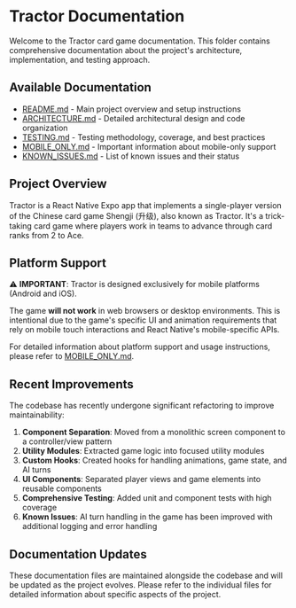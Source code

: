 # Tractor Documentation

Welcome to the Tractor card game documentation. This folder contains comprehensive documentation about the project's architecture, implementation, and testing approach.

## Available Documentation

- [README.md](../README.md) - Main project overview and setup instructions
- [ARCHITECTURE.md](ARCHITECTURE.md) - Detailed architectural design and code organization
- [TESTING.md](TESTING.md) - Testing methodology, coverage, and best practices
- [MOBILE_ONLY.md](MOBILE_ONLY.md) - Important information about mobile-only support
- [KNOWN_ISSUES.md](KNOWN_ISSUES.md) - List of known issues and their status

## Project Overview

Tractor is a React Native Expo app that implements a single-player version of the Chinese card game Shengji (升级), also known as Tractor. It's a trick-taking card game where players work in teams to advance through card ranks from 2 to Ace.

## Platform Support

⚠️ **IMPORTANT**: Tractor is designed exclusively for mobile platforms (Android and iOS). 

The game **will not work** in web browsers or desktop environments. This is intentional due to the game's specific UI and animation requirements that rely on mobile touch interactions and React Native's mobile-specific APIs.

For detailed information about platform support and usage instructions, please refer to [MOBILE_ONLY.md](MOBILE_ONLY.md).

## Recent Improvements

The codebase has recently undergone significant refactoring to improve maintainability:

1. **Component Separation**: Moved from a monolithic screen component to a controller/view pattern
2. **Utility Modules**: Extracted game logic into focused utility modules
3. **Custom Hooks**: Created hooks for handling animations, game state, and AI turns
4. **UI Components**: Separated player views and game elements into reusable components
5. **Comprehensive Testing**: Added unit and component tests with high coverage
6. **Known Issues**: AI turn handling in the game has been improved with additional logging and error handling

## Documentation Updates

These documentation files are maintained alongside the codebase and will be updated as the project evolves. Please refer to the individual files for detailed information about specific aspects of the project.